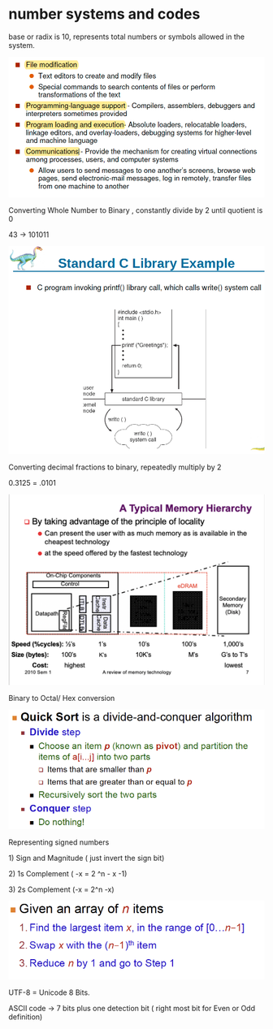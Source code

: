 # number systems and codes

base or radix is 10, represents total numbers or symbols allowed in the system. 

![](../.gitbook/assets/image%20%28140%29.png)

Converting Whole Number to Binary , constantly divide by 2 until quotient is 0

43 -&gt; 101011

![](../.gitbook/assets/image%20%2854%29.png)

Converting decimal fractions to binary, repeatedly multiply by 2 

0.3125 = .0101

![](../.gitbook/assets/image%20%28141%29.png)

Binary to Octal/ Hex conversion 

![](../.gitbook/assets/image%20%2859%29.png)

Representing signed numbers

1\) Sign and Magnitude  \( just invert the sign bit\)

2\) 1s Complement \( -x = 2 ^n - x -1\)

3\) 2s Complement \(-x = 2^n -x\)

![](../.gitbook/assets/image%20%2871%29.png)



UTF-8 = Unicode 8 Bits.

ASCII code -&gt; 7 bits plus one detection bit \( right most bit for Even or Odd definition\)

